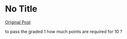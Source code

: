 # No Title

[Original Post](https://discourse.onlinedegree.iitm.ac.in/t/161083/78)

<p>to pass the graded 1 how much points are required for 10 ?</p>
